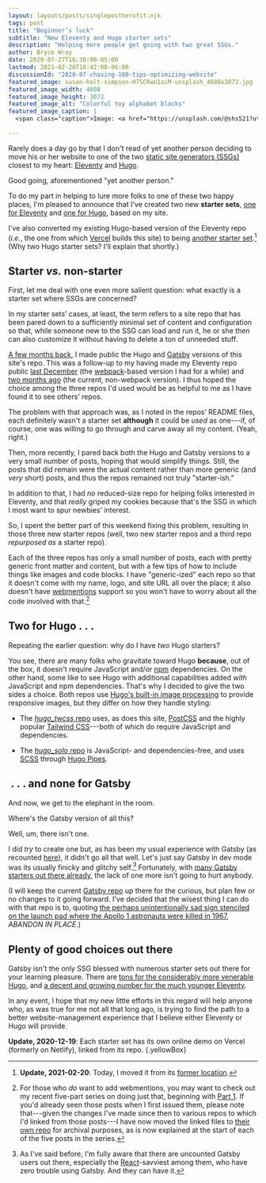 ```yaml
---
layout: layouts/posts/singlepostherofit.njk
tags: post
title: "Beginner’s luck"
subtitle: "New Eleventy and Hugo starter sets"
description: "Helping more people get going with two great SSGs."
author: Bryce Wray
date: 2020-07-27T16:30:00-05:00
lastmod: 2021-02-20T16:42:00-06:00
discussionId: "2020-07-chasing-100-tips-optimizing-website"
featured_image: susan-holt-simpson-H7SCRwU1aiM-unsplash_4608x3072.jpg
featured_image_width: 4608
featured_image_height: 3072
featured_image_alt: "Colorful toy alphabet blocks"
featured_image_caption: |
  <span class="caption">Image: <a href="https://unsplash.com/@shs521?utm_source=unsplash&amp;utm_medium=referral&amp;utm_content=creditCopyText">Susan Holt Simpson</a>; <a href="https://unsplash.com/s/photos/toy-blocks?utm_source=unsplash&amp;utm_medium=referral&amp;utm_content=creditCopyText">Unsplash</a></span>

---
```


Rarely does a day go by that I don't read of yet another person deciding to move his or her website to one of the two [static site generators (SSGs)](https://staticgen.com) closest to my heart: [Eleventy](https://11ty.dev) and [Hugo](https://gohugo.io).

Good going, aforementioned "yet another person."

To do my part in helping to lure more folks to one of these two happy places, I'm pleased to announce that I've created two new **starter sets**, [one for Eleventy](https://github.com/brycewray/eleventy_solo_starter) and [one for Hugo](https://github.com/brycewray/hugo_solo), based on my site.

I've also converted my existing Hugo-based version of the Eleventy repo (*i.e.*, the one from which [Vercel](https://vercel.com) builds this site) to being [another starter set](https://github.com/brycewray/hugo_site_css-grid).[^exLoc] (Why two Hugo starter sets? I'll explain that shortly.)

[^exLoc]: **Update, 2021-02-20**: Today, I moved it from its [former location](https://github.com/brycewray/hugo_site_css-grid).

## Starter *vs.* non-starter

First, let me deal with one even more salient question: what exactly is a starter set where SSGs are concerned?

In my starter sets’ cases, at least, the term refers to a site repo that has been pared down to a sufficiently minimal set of content and configuration so that, while someone new to the SSG can load and run it, he or she then can also customize it without having to delete a ton of unneeded stuff.

[A few months back](/posts/2020/04/different-modes-different-code/), I made public the Hugo and [Gatsby](https://gatsbyjs.org) versions of this site's repo. This was a follow-up to my having made my Eleventy repo public [last December](/posts/2019/12/code-comfort-eleventy-webpack) (the [webpack](https://webpack.js.org)-based version I had for a while) and [two months ago](/posts/2020/05/going-solo-eleventy) (the current, non-webpack version). I thus hoped the choice among the three repos I'd used would be as helpful to me as I have found it to see others’ repos.

The problem with that approach was, as I noted in the repos’ README files, each definitely wasn't a starter set **although** it could be *used* as one---if, of course, one was willing to go through and carve away all my content. (Yeah, right.)

Then, more recently, I pared back both the Hugo and Gatsby versions to a very small number of posts, hoping that would simplify things. Still, the posts that did remain were the actual content rather than more generic (and *very* short) posts, and thus the repos remained not truly "starter-ish."

In addition to that, I had *no* reduced-size repo for helping folks interested in Eleventy, and that *really* griped my cookies because that's the SSG in which I most want to spur newbies’ interest.

So, I spent the better part of this weekend fixing this problem, resulting in those three new starter repos (well, two new starter repos and a third repo *repurposed as* a starter repo).

Each of the three repos has only a small number of posts, each with pretty generic front matter and content, but with a few tips of how to include things like images and code blocks. I have "generic-ized" each repo so that it doesn't come with my name, logo, and site URL all over the place; it also doesn't have [webmentions](https://indieweb.org/webmention) support so you won't have to worry about all the code involved with that.[^wmsHelp]

[^wmsHelp]: For those who *do* want to add webmentions, you may want to check out my recent five-part series on doing just that, beginning with [Part 1](/posts/2020/04/webmentions-three-ssgs-1/). If you'd already seen those posts when I first issued them, please note that---given the changes I've made since then to various repos to which I'd linked from those posts---I have now moved the linked files to [their own repo](https://github.com/brycewray/files-webmentions) for archival purposes, as is now explained at the start of each of the five posts in the series.

## Two for Hugo&nbsp;.&nbsp;.&nbsp;.

Repeating the earlier question: why do I have *two* Hugo starters?

You see, there are many folks who gravitate toward Hugo **because**, out of the box, it doesn't require JavaScript and/or [npm](https://npmjs.org) dependencies. On the other hand, some like to see Hugo with additional capabilities added *with* JavaScript and npm dependencies. That's why I decided to give the two sides a choice. Both repos use [Hugo's built-in image processing](https://gohugo.io/content-management/image-processing/) to provide responsive images, but they differ on how they handle styling:

- The [*hugo_twcss* repo](https://github.com/brycewray/hugo_twcss) uses, as does this site, [PostCSS](https://postcss.org) and the highly popular [Tailwind CSS](https://tailwindcss.com)---both of which do require JavaScript and dependencies.

- The [*hugo_solo* repo](https://github.com/brycewray/hugo_solo) is JavaScript- and dependencies-free, and uses [SCSS](https://sass-lang.com/) through [Hugo Pipes](https://gohugo.io/hugo-pipes/scss-sass/).

## &nbsp;.&nbsp;.&nbsp;. and none for Gatsby

And now, we get to the elephant in the room.

Where's the Gatsby version of all this?

Well, um, there isn't one.

I did *try* to create one but, as has been my usual experience with Gatsby (as recounted [here](/posts/2019/12/sorta-strange-ssg-trip)), it didn't go all that well. Let's just say Gatsby in dev mode was its usually finicky and glitchy self.[^GatsbyUsers]  Fortunately, with [many Gatsby starters out there already](https://www.gatsbyjs.org/showcase/), the lack of one more isn't going to hurt anybody.

[^GatsbyUsers]: As I've said before, I'm fully aware that there are uncounted Gatsby users out there, especially the [React](https://reactjs.org)-savviest among them, who have zero trouble using Gatsby. And they can have it.

(I will keep the current [Gatsby repo](https://github.com/brycewray/gatsby_site_css-grid) up there for the curious, but plan few or no changes to it going forward. I've decided that the wisest thing I can do with that repo is to, quoting [the perhaps unintentionally sad sign stenciled on the launch pad where the Apollo 1 astronauts were killed in 1967](https://www.atlasobscura.com/places/launch-complex-34), *ABANDON IN PLACE*.)

## Plenty of good choices out there

Gatsby isn't the only SSG blessed with numerous starter sets out there for your learning pleasure. There are [tons for the considerably more venerable Hugo](https://gohugo.io/showcase/), and [a decent and growing number for the much younger Eleventy](https://www.11ty.dev/docs/starter/).

In any event, I hope that my new little efforts in this regard will help anyone who, as was true for me not all that long ago, is trying to find the path to a better website-management experience that I believe either Eleventy or Hugo will provide.

**Update, 2020-12-19**: Each starter set has its own online demo on Vercel (formerly on Netlify), linked from its repo.
{.yellowBox}